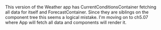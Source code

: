 This version of the Weather app has CurrentConditionsContainer fetching all data for itself and ForecastContainer. Since they are siblings on the component tree this seems a logical mistake. I'm moving on to ch5.07 where App will fetch all data and components will render it.

